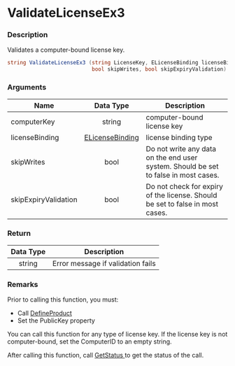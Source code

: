 # ValidateLicenseEx3

### Description

Validates a computer-bound license key.

```csharp
string ValidateLicenseEx3 (string LicenseKey, ELicenseBinding licenseBinding,
                           bool skipWrites, bool skipExpiryValidation)
```

### Arguments

| Name                 |                               Data Type                               | Description                                                                         |
| -------------------- | :-------------------------------------------------------------------: | ----------------------------------------------------------------------------------- |
| computerKey          |                                 string                                | computer-bound license key                                                          |
| licenseBinding       | [ELicenseBinding](https://soraco.readme.io/reference/elicensebinding) | license binding type                                                                |
| skipWrites           |                                  bool                                 | Do not write any data on the end user system. Should be set to false in most cases. |
| skipExpiryValidation |                                  bool                                 | Do not check for expiry of the license. Should be set to false in most cases.       |

### Return

| Data Type | Description                       |
| :-------: | --------------------------------- |
|   string  | Error message if validation fails |

### Remarks

Prior to calling this function, you must:

* Call [DefineProduct](defineproduct.md)
* Set the PublicKey property

You can call this function for any type of license key. If the license key is not computer-bound, set the ComputerID to an empty string.

After calling this function, call [GetStatus ](getstatus.md)to get the status of the call.
